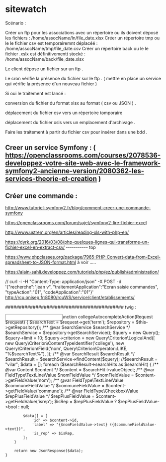 sitewatch
=========

Scénario :

Créer un ftp pour les associations avec un répertoire ou ils doivent déposé les fichiers : /home/assocName/In/file_date.xlsx
Créer un répertoire tmp ou le le fichier csv est temporairemnt déplacéé  : /home/assocName/tmp/file_date.csv
Créer un répertoire back ou le le fichier .xslx est définitivementt stocké  : /home/assocName/back/file_date.xlsx




Le client dépose un fichier sur un ftp .

Le cron vérifie la présence du fichier sur le ftp . ( mettre en place un service qui vérifie la présence d'un nouveau fichier )

Si oui le traitement est lancé :

conversion du fichier du format xlsx au format ( csv ou JSON ) .

déplacement du fichier csv vers un répertoire tomporaire

déplacement du fichier xsls vers un emplacement d'archivage .

Faire les traitement à partir du fichier csv pour insérer dans une bdd .

Creer un service Symfony :   ( https://openclassrooms.com/courses/2078536-developpez-votre-site-web-avec-le-framework-symfony2-ancienne-version/2080362-les-services-theorie-et-creation )
--------------------------

Créer une commande :
---------------------

http://www.tutoriel-symfony2.fr/blog/comment-creer-une-commande-symfony

https://openclassrooms.com/forum/sujet/symfony2-lire-fichier-excel

http://www.ustrem.org/en/articles/reading-xls-with-php-en/

https://dyrk.org/2016/03/08/php-quelques-lignes-qui-transforme-un-fichier-excel-en-extract-csv/   ----------- top

https://www.phpclasses.org/package/7965-PHP-Convert-data-from-Excel-spreadsheet-to-JSON-format.html à voir .....

https://alain-sahli.developpez.com/tutoriels/php/ez/publish/administration/

<!-- Source : https://jsfiddle.net/jlevaillant/6w5ju52v/11/?utm_source=website&utm_medium=embed&utm_campaign=6w5ju52v -->
<!-- https://jolicode.com/blog/une-fenetre-modale-accessible -->

// curl -i -H "Content-Type: application/json" -X POST -d '{"recherche":"jean v", "traitementApplication":"Ecran saisie commandes", "typeAction":"01",  "codeApplication":"01"}' http://rcu.onisep.fr:8080/rcuWS/service/client/etablissements/



###########################################
twig :

<div id="college_choice_popin">
    <input type="text" id="myfield" style="position: absolute; z-index: 1111;"/> <!--  -->
    <a class="rep" style="display:none;" href="#">Accéder à la bourse de stage</a>
    <a class="no-rep" style="display:none;" href="#">Me faire aider dans mes recherches de stage</a>
    <script>
        $('#myfield').val('');
        $('#provincie').selectedIndex = 0;
        $('#college_choice_popin input[type="text"]').autocomplete({
            minLength: 3,
            source: '{{ path('onisep_stage3e_college_autocomplete') }}',
            select: function (event, ui) {
                if (ui.item.is_rep) {
                    $('#college_choice_popin .rep').show();
                    $('#college_choice_popin .no-rep').hide();
                } else {
                    $('#college_choice_popin .rep').hide();
                    $('#college_choice_popin .no-rep').show();
                }
            },
            messages: {
                results: function() {}
            }
        });
        $("rep").click(function(){
            window.alert("Clic sur a#test1.");
        });
        $("no-rep").click(function(){
            window.alert("Clic sur a#test1.");
        });
    </script>
</div>
######
controller :
 public function collegeAutocompleteAction(Request $request)
    {
        $searchText = $request->get('term');
        $repository = $this->getRepository();
        /** @var SearchService $searchService */
        $searchService = $repository->getSearchService();
        $query = new Query();
        $query->limit = 10;
        $query->criterion = new Query\Criterion\LogicalAnd([
            new Query\Criterion\ContentTypeIdentifier('college'),
            new Query\Criterion\Field('nom', Query\Criterion\Operator::LIKE, "%$searchText%"),
        ]);
        /** @var SearchResult $searchResult */
        $searchResult = $searchService->findContent($query);
        //$searchResult = "vilar";
        $data = [];
        foreach ($searchResult->searchHits as $searchHit) {
            /** @var Content $content */
            $content = $searchHit->valueObject;
            /** @var FieldType\TextLine\Value $nomFieldValue */
            $nomFieldValue = $content->getFieldValue('nom');
            /** @var FieldType\TextLine\Value $communeFieldValue */
            $communeFieldValue = $content->getFieldValue('commune');
            /** @var FieldType\Checkbox\Value $repPlusFieldValue */
            $repPlusFieldValue = $content->getFieldValue('isrep');
            $isRep = $repPlusFieldValue ? $repPlusFieldValue->bool : null;

            $data[] = [
                'id' => $content->id,
                'label' => "{$nomFieldValue->text} ({$communeFieldValue->text})",
                'is_rep' => $isRep,
            ];
        }

        return new JsonResponse($data);
    }
